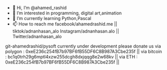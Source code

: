 - 👋 Hi, I’m @ahamed_rashid
- 👀 I’m interested in programming, digital art,animation 
- 🌱 I’m currently learning Python,Pascal
- 📫 How to reach me facebook/ahamedrashid.me ||  tiktok/adnanhasan_alo
                     Instagram/adnanhasan.alo || Twitter/adnanhasan_alo

git-ahamedrashid/pysoft currently under development please donate us
via polygon : 0xeE236c254fB7b97BF6fB55DF6C8B987A3Cbe235f ||
via bitcoin : bc1q0trh29g6mptl4xzw255dcgh8dxjqqg8e2w68kv || 
via ETH     : 0xeE236c254fB7b97BF6fB55DF6C8B987A3Cbe235f ||
<!---You can click the Preview link to take a look at your changes.--->
